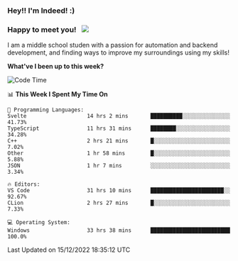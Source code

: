 ### Hey!! I'm Indeed! :) 

### Happy to meet you! &nbsp; ![](https://visitor-badge.glitch.me/badge?page_id=Indeedornot.Indeedornot)

I am a middle school studen with a passion for automation and backend development, and finding ways to improve my surroundings using my skills!

**What've I been up to this week?** 

<!--START_SECTION:waka-->
![Code Time](http://img.shields.io/badge/Code%20Time-752%20hrs-blue)

📊 **This Week I Spent My Time On** 

```text
💬 Programming Languages: 
Svelte                   14 hrs 2 mins       ██████████░░░░░░░░░░░░░░░   41.73% 
TypeScript               11 hrs 31 mins      ████████░░░░░░░░░░░░░░░░░   34.28% 
C++                      2 hrs 21 mins       █░░░░░░░░░░░░░░░░░░░░░░░░   7.02% 
Other                    1 hr 58 mins        █░░░░░░░░░░░░░░░░░░░░░░░░   5.88% 
JSON                     1 hr 7 mins         ░░░░░░░░░░░░░░░░░░░░░░░░░   3.34%

🔥 Editors: 
VS Code                  31 hrs 10 mins      ███████████████████████░░   92.67% 
CLion                    2 hrs 27 mins       █░░░░░░░░░░░░░░░░░░░░░░░░   7.33%

💻 Operating System: 
Windows                  33 hrs 38 mins      █████████████████████████   100.0%

```


 Last Updated on 15/12/2022 18:35:12 UTC
<!--END_SECTION:waka-->
